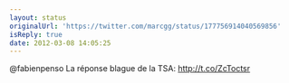 ```yaml
---
layout: status
originalUrl: 'https://twitter.com/marcgg/status/177756914040569856'
isReply: true
date: 2012-03-08 14:05:25
---
```


@fabienpenso La réponse blague de la TSA: http://t.co/ZcToctsr
